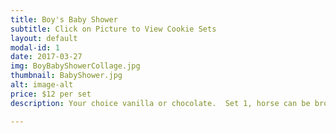 ```yaml
---
title: Boy's Baby Shower
subtitle: Click on Picture to View Cookie Sets
layout: default
modal-id: 1
date: 2017-03-27
img: BoyBabyShowerCollage.jpg
thumbnail: BabyShower.jpg
alt: image-alt
price: $12 per set
description: Your choice vanilla or chocolate.  Set 1, horse can be brown or blue  

---
```

